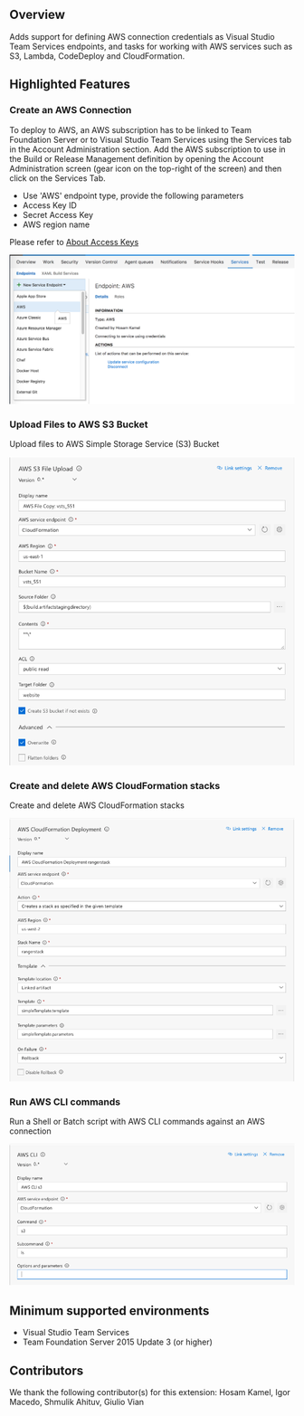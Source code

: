 ## Overview
Adds support for defining AWS connection credentials as Visual Studio Team Services endpoints, and tasks for working with AWS services such as S3, Lambda, CodeDeploy and CloudFormation.

## Highlighted Features
### Create an AWS Connection
To deploy to AWS, an AWS subscription has to be linked to Team Foundation Server or to Visual Studio Team Services using the Services tab in the Account Administration section. Add the AWS subscription to use in the Build or Release Management definition by opening the Account Administration screen (gear icon on the top-right of the screen) and then click on the Services Tab. 
- Use 'AWS' endpoint type, provide the following parameters 
- Access Key ID	
- Secret Access Key
- AWS region name

Please refer to [About Access Keys](https://aws.amazon.com/developers/access-keys/)

![aws endpoint](images/AWSEndpoint.png)

### Upload Files to AWS S3 Bucket

Upload files to AWS Simple Storage Service (S3) Bucket

![s3 upload](images/AWSFileUpload.png)

### Create and delete AWS CloudFormation stacks

Create and delete AWS CloudFormation stacks

![CloudFormation](images/AWSCloudFormation.png)

### Run AWS CLI commands

Run a Shell or Batch script with AWS CLI commands against an AWS connection

![CLI](images/AWSCLI.png)

## Minimum supported environments
- Visual Studio Team Services
- Team Foundation Server 2015 Update 3 (or higher)

## Contributors
We thank the following contributor(s) for this extension: Hosam Kamel, Igor Macedo, Shmulik Ahituv, Giulio Vian